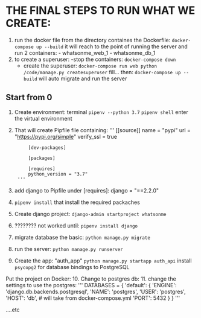 # THE FINAL STEPS TO RUN WHAT WE CREATE:
1. run the docker file from the directory containes the Dockerfile:
    `docker-compose up --build`
    it will reach to the point of running the server
    and run 2 containers: 
        - whatsonme_web_1
        - whatsonme_db_1
2. to create a superuser:
    -stop the containers:
        `docker-compose down`
    - create the superuser:
        `docker-compose run web python /code/manage.py createsuperuser`
        fill...
    then:
    `docker-compose up --build`
    will auto migrate and run the server





## Start from 0
1. Create environment: terminal
	`pipenv --python 3.7`
    `pipenv shell` enter the virtual environment
2. That will create Pipfile file containing:
		'''
            [[source]]
            name = "pypi"
            url = "https://pypi.org/simple"
            verify_ssl = true

            [dev-packages]

            [packages]

            [requires]
            python_version = "3.7"
        '''
3. add django to Pipfile under [requires]:
    django = "==2.2.0"
4. `pipenv install` that install the required packaches
5. Create django project:
    `django-admin startproject whatsonme`
6. ???????? not worked until:
    `pipenv install django`
7. migrate database the basic:
    `python manage.py migrate`
8. run the server:
    `python manage.py runserver`
9. Create the app: "auth_app"
    `python manage.py startapp auth_api`
    install `psycopg2` for database bindings to PostgreSQL

Put the project on Docker:
10. Change to postgres db:
11. change the settings to use the postgres:
    '''
    DATABASES = {
        'default': {
            'ENGINE': 'django.db.backends.postgresql',
            'NAME': 'postgres',
            'USER': 'postgres',
            'HOST': 'db', # will take from docker-compose.yml
            'PORT': 5432
        }
    }
    '''


....etc

